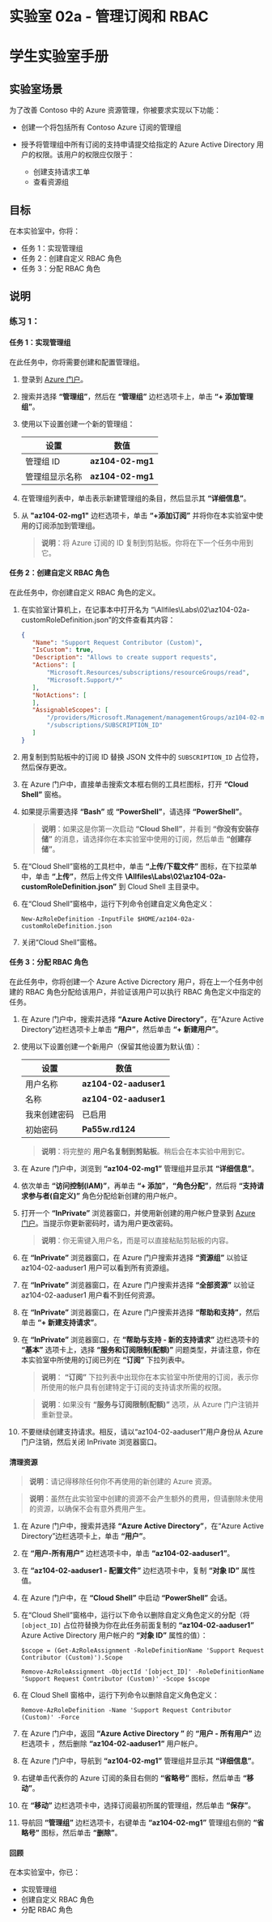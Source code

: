 ﻿---
lab:
    title: '02a - 管理订阅和 RBAC'
    module: '模块 02 - 治理与符合性'
---

# 实验室 02a - 管理订阅和 RBAC
# 学生实验室手册

## 实验室场景

为了改善 Contoso 中的 Azure 资源管理，你被要求实现以下功能：

- 创建一个将包括所有 Contoso Azure 订阅的管理组

- 授予将管理组中所有订阅的支持申请提交给指定的 Azure Active Directory 用户的权限。该用户的权限应仅限于： 

    - 创建支持请求工单
    - 查看资源组 

## 目标

在本实验室中，你将：

+ 任务 1：实现管理组
+ 任务 2：创建自定义 RBAC 角色 
+ 任务 3：分配 RBAC 角色

## 说明

### 练习 1：

#### 任务 1：实现管理组

在此任务中，你将需要创建和配置管理组。 

1. 登录到 [Azure 门户](https://portal.azure.com)。

1. 搜索并选择 **“管理组”**，然后在 **“管理组”** 边栏选项卡上，单击 **“+ 添加管理组”**。

1. 使用以下设置创建一个新的管理组：

    | 设置 | 数值 |
    | --- | --- |
    | 管理组 ID | **az104-02-mg1**|
    | 管理组显示名称 | **az104-02-mg1**|

1. 在管理组列表中，单击表示新建管理组的条目，然后显示其 **“详细信息”**。

1. 从 **"az104-02-mg1"** 边栏选项卡，单击 **“+添加订阅”** 并将你在本实验室中使用的订阅添加到管理组。

    >**说明**：将 Azure 订阅的 ID 复制到剪贴板。你将在下一个任务中用到它。

#### 任务 2：创建自定义 RBAC 角色

在此任务中，你创建自定义 RBAC 角色的定义。

1. 在实验室计算机上，在记事本中打开名为 “\Allfiles\Labs\02\az104-02a-customRoleDefinition.json”的文件查看其内容：

   ```json
   {
      "Name": "Support Request Contributor (Custom)",
      "IsCustom": true,
      "Description": "Allows to create support requests",
      "Actions": [
          "Microsoft.Resources/subscriptions/resourceGroups/read",
          "Microsoft.Support/*"
      ],
      "NotActions": [
      ],
      "AssignableScopes": [
          "/providers/Microsoft.Management/managementGroups/az104-02-mg1",
          "/subscriptions/SUBSCRIPTION_ID"
      ]
   }
   ```

1. 用复制到剪贴板中的订阅 ID 替换 JSON 文件中的 `SUBSCRIPTION_ID` 占位符，然后保存更改。

1. 在 Azure 门户中，直接单击搜索文本框右侧的工具栏图标，打开 **“Cloud Shell”** 窗格。

1. 如果提示需要选择 **“Bash”** 或 **“PowerShell”**，请选择 **“PowerShell”**。 

    >**说明**：如果这是你第一次启动 **“Cloud Shell”**，并看到 **“你没有安装存储”** 的消息，请选择你在本实验室中使用的订阅，然后单击 **“创建存储”**。 

1. 在“Cloud Shell”窗格的工具栏中，单击 **“上传/下载文件”** 图标，在下拉菜单中，单击 **“上传”**，然后上传文件 **\\Allfiles\\Labs\\02\\az104-02a-customRoleDefinition.json”** 到 Cloud Shell 主目录中。

1. 在“Cloud Shell”窗格中，运行下列命令创建自定义角色定义：

   ```pwsh
   New-AzRoleDefinition -InputFile $HOME/az104-02a-customRoleDefinition.json
   ```

1. 关闭“Cloud Shell”窗格。

#### 任务 3：分配 RBAC 角色

在此任务中，你将创建一个 Azure Active Dicrectory 用户，将在上一个任务中创建的 RBAC 角色分配给该用户，并验证该用户可以执行 RBAC 角色定义中指定的任务。

1. 在 Azure 门户中，搜索并选择 **“Azure Active Directory”**，在“Azure Active Directory”边栏选项卡上单击 **“用户”**，然后单击 **“+ 新建用户”**。

1. 使用以下设置创建一个新用户（保留其他设置为默认值）：

    | 设置 | 数值 |
    | --- | --- |
    | 用户名称 | **az104-02-aaduser1**|
    | 名称 | **az104-02-aaduser1**|
    | 我来创建密码 | 已启用 |
    | 初始密码 | **Pa55w.rd124** |

    >**说明**：将完整的 **用户名复制到剪贴板**。稍后会在本实验中用到它。

1. 在 Azure 门户中，浏览到 **“az104-02-mg1”** 管理组并显示其 **“详细信息”**。

1. 依次单击 **“访问控制(IAM)”**，再单击 **“+ 添加”**，**“角色分配”**，然后将 **“支持请求参与者(自定义)”** 角色分配给新创建的用户帐户。

1. 打开一个 **“InPrivate”** 浏览器窗口，并使用新创建的用户帐户登录到 [Azure 门户](https://portal.azure.com)。当提示你更新密码时，请为用户更改密码。

    >**说明**：你无需键入用户名，而是可以直接粘贴剪贴板的内容。

1. 在 **“InPrivate”** 浏览器窗口，在 Azure 门户搜索并选择 **“资源组”** 以验证 az104-02-aaduser1 用户可以看到所有资源组。

1. 在 **“InPrivate”** 浏览器窗口，在 Azure 门户搜索并选择 **“全部资源”** 以验证 az104-02-aaduser1 用户看不到任何资源。

1. 在 **“InPrivate”** 浏览器窗口，在 Azure 门户搜索并选择 **“帮助和支持”**，然后单击 **“+ 新建支持请求”**。 

1. 在 **“InPrivate”** 浏览器窗口，在 **“帮助与支持 - 新的支持请求”** 边栏选项卡的 **“基本”** 选项卡上，选择 **“服务和订阅限制(配额)”** 问题类型，并请注意，你在本实验室中所使用的订阅已列在 **“订阅”** 下拉列表中。

    >**说明**： **“订阅”** 下拉列表中出现你在本实验室中所使用的订阅，表示你所使用的帐户具有创建特定于订阅的支持请求所需的权限。

    >**说明**：如果没有 **“服务与订阅限制(配额)”** 选项，从 Azure 门户注销并重新登录。

1. 不要继续创建支持请求。相反，请以“az104-02-aaduser1”用户身份从 Azure 门户注销，然后关闭 InPrivate 浏览器窗口。

#### 清理资源

   >**说明**：请记得移除任何你不再使用的新创建的 Azure 资源。 

   >**说明**：虽然在此实验室中创建的资源不会产生额外的费用，但请删除未使用的资源，以确保不会有意外费用产生。

1. 在 Azure 门户中，搜索并选择 **“Azure Active Directory”**，在“Azure Active Directory”边栏选项卡上，单击 **“用户”**。

1. 在 **“用户-所有用户”** 边栏选项卡中，单击 **“az104-02-aaduser1”**。

1. 在 **“az104-02-aaduser1 - 配置文件”** 边栏选项卡中，复制 **“对象 ID”** 属性值。

1. 在 Azure 门户中，在 **“Cloud Shell”** 中启动 **“PowerShell”** 会话。

1. 在“Cloud Shell”窗格中，运行以下命令以删除自定义角色定义的分配（将 `[object_ID]` 占位符替换为你在此任务前面复制的 **“az104-02-aaduser1”** Azure Active Directory 用户帐户的 **“对象 ID”** 属性的值）：

   ```pwsh
   $scope = (Get-AzRoleAssignment -RoleDefinitionName 'Support Request Contributor (Custom)').Scope

   Remove-AzRoleAssignment -ObjectId '[object_ID]' -RoleDefinitionName 'Support Request Contributor (Custom)' -Scope $scope
   ```

1. 在 Cloud Shell 窗格中，运行下列命令以删除自定义角色定义：

   ```pwsh
   Remove-AzRoleDefinition -Name 'Support Request Contributor (Custom)' -Force
   ```

1. 在 Azure 门户中，返回 **“Azure Active Directory ”** 的 **“用户 - 所有用户”** 边栏选项卡 ，然后删除 **“az104-02-aaduser1”** 用户帐户。

1. 在 Azure 门户中，导航到 **“az104-02-mg1”** 管理组并显示其 **“详细信息”**。

1. 右键单击代表你的 Azure 订阅的条目右侧的 **“省略号”** 图标，然后单击 **“移动”**。

1. 在 **“移动”** 边栏选项卡中，选择订阅最初所属的管理组，然后单击 **“保存”**。 

1. 导航回 **“管理组”** 边栏选项卡，右键单击 **“az104-02-mg1”** 管理组右侧的 **“省略号”** 图标，然后单击 **“删除”**。

#### 回顾

在本实验室中，你已：

- 实现管理组
- 创建自定义 RBAC 角色 
- 分配 RBAC 角色